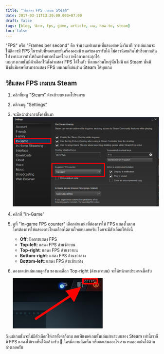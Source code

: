 ```yaml
---
title: "วิธีแสดง FPS เกมบน Steam"
date: 2017-03-11T13:20:00.003+07:00
draft: false
tags: [blog, วิธีการ, fps, game, article, เกม, how-to, steam]
toc: false
---
```


"FPS" หรือ "Frames per second" คือ จำนวนเฟรมภาพที่แสดงต่อหนึ่งวินาที การเล่นเกมจะให้ดีควรมี FPS ในระดับที่พอเหมาะที่เครื่องคอมพิวเตอร์ของเรารับได้ ไม่ควรน้อยเกินไปหรือมากเกินไป เพราะอาจทำให้กินทรัพยากรในเครื่องเราหรือภาพกระตุกได้  
เกมบางเกมนั้นมีตัวเลือกให้ตั้งค่าแสดง FPS ได้ในตัว ซึ่งเกมส่วนใหญ่นั้นไม่มี แต่ Steam นั้นมีฟังชั่นพิเศษที่สามารถแสดง FPS บนเกมที่เล่นผ่าน Steam ได้ทุกเกม

## วิธีแสดง FPS เกมบน Steam

1.  คลิกที่เมนู "Steam" ด้านซ้ายบนของโปรแกรม
2.  คลิกเมนู "Settings"
3.  จะมีหน้าต่างการตั้งค่าขึ้นมา
		![เปิดหน้าต่างตั้งค่า](images/02.jpg)
4.  คลิกที่ "In-Game"
5.  ดูที่ "In-game FPS counter" เลือกตำแหน่งที่ต้องการให้ FPS แสดงในเกม  
    ใครต้องการให้แสดงตรงไหนเลือกได้ตามใจชอบเลยครับ โดยจะมีตัวเลือกให้ดังนี้
	- **Off**: ปิดการแสดง FPS
	- **Top-left**: แสดง FPS ด้านซ้ายบน
	- **Top-right**: แสดง FPS ด้านขวาบน
	- **Bottom-right**: แสดง FPS ด้านขวาล่าง
	- **Bottom-left**: แสดง FPS ด้านซ้ายล่าง
6.  ลองกดเข้าเล่นเกมดูครับ ของผมเลือก Top-right (ด้านขวาบน) จะได้หน้าตาประมาณนี้ครับ

	![เปิดหน้าต่างตั้งค่า](images/03.jpg)

ถึงแม้เกมนั้นจะไม่มีตัวเลือกให้เราตั้งค่าก็ตาม ขอเพียงแค่เกมนั้นเล่นผ่านระบบของ Steam เท่านี้เราก็มี FPS แสดงให้เราเห็นได้แล้วครับ 🙂 ใครมีความคิดเห็น หรือขอเสนออะไร สามารถคอมเม้นได้ด้านล่างเลยครับ
